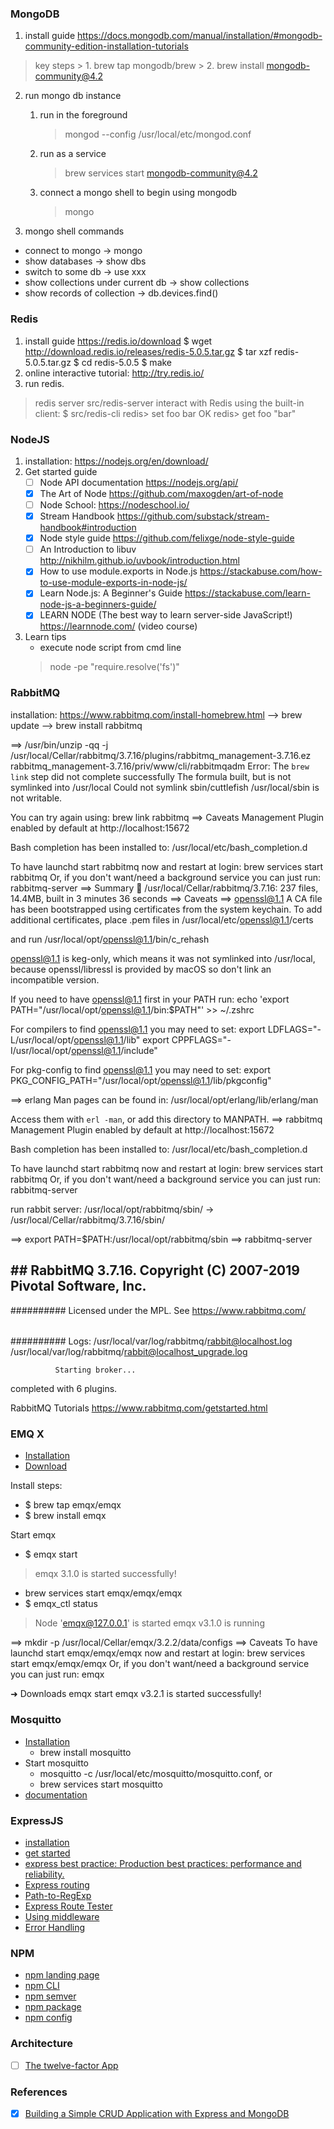 ### MongoDB
1. install guide
https://docs.mongodb.com/manual/installation/#mongodb-community-edition-installation-tutorials
  > key steps
    > 1. brew tap mongodb/brew
    > 2. brew install mongodb-community@4.2 
2. run mongo db instance
   1. run in the foreground
      > mongod --config /usr/local/etc/mongod.conf
   2. run as a service
      > brew services start mongodb-community@4.2
   3. connect a mongo shell to begin using mongodb
      > mongo

3. mongo shell commands
- connect to mongo -> mongo
- show databases -> show dbs
- switch to some db -> use xxx
- show collections under current db -> show collections
- show records of collection -> db.devices.find()

### Redis
1. install guide https://redis.io/download
 $ wget http://download.redis.io/releases/redis-5.0.5.tar.gz
 $ tar xzf redis-5.0.5.tar.gz
 $ cd redis-5.0.5
 $ make
2. online interactive tutorial: http://try.redis.io/
3. run redis.
> redis server
src/redis-server
interact with Redis using the built-in client:
$ src/redis-cli
redis> set foo bar
OK
redis> get foo
"bar"

### NodeJS
1. installation: https://nodejs.org/en/download/
2. Get started guide
    - [ ] Node API documentation https://nodejs.org/api/
    - [x] The Art of Node https://github.com/maxogden/art-of-node
    - [ ] Node School: https://nodeschool.io/
    - [x] Stream Handbook https://github.com/substack/stream-handbook#introduction
    - [x] Node style guide https://github.com/felixge/node-style-guide
    - [ ] An Introduction to libuv http://nikhilm.github.io/uvbook/introduction.html
    - [x] How to use module.exports in Node.js https://stackabuse.com/how-to-use-module-exports-in-node-js/
    - [x] Learn Node.js: A Beginner's Guide https://stackabuse.com/learn-node-js-a-beginners-guide/
    - [x] LEARN NODE (The best way to learn server-side JavaScript!) https://learnnode.com/ (video course)
3. Learn tips
    - execute node script from cmd line
    > node -pe "require.resolve('fs')"

### RabbitMQ
installation:  https://www.rabbitmq.com/install-homebrew.html
--> brew update
--> brew install rabbitmq


==> /usr/bin/unzip -qq -j /usr/local/Cellar/rabbitmq/3.7.16/plugins/rabbitmq_management-3.7.16.ez rabbitmq_management-3.7.16/priv/www/cli/rabbitmqadm
Error: The `brew link` step did not complete successfully
The formula built, but is not symlinked into /usr/local
Could not symlink sbin/cuttlefish
/usr/local/sbin is not writable.

You can try again using:
  brew link rabbitmq
==> Caveats
Management Plugin enabled by default at http://localhost:15672

Bash completion has been installed to:
  /usr/local/etc/bash_completion.d

To have launchd start rabbitmq now and restart at login:
  brew services start rabbitmq
Or, if you don't want/need a background service you can just run:
  rabbitmq-server
==> Summary
🍺  /usr/local/Cellar/rabbitmq/3.7.16: 237 files, 14.4MB, built in 3 minutes 36 seconds
==> Caveats
==> openssl@1.1
A CA file has been bootstrapped using certificates from the system
keychain. To add additional certificates, place .pem files in
  /usr/local/etc/openssl@1.1/certs

and run
  /usr/local/opt/openssl@1.1/bin/c_rehash

openssl@1.1 is keg-only, which means it was not symlinked into /usr/local,
because openssl/libressl is provided by macOS so don't link an incompatible version.

If you need to have openssl@1.1 first in your PATH run:
  echo 'export PATH="/usr/local/opt/openssl@1.1/bin:$PATH"' >> ~/.zshrc

For compilers to find openssl@1.1 you may need to set:
  export LDFLAGS="-L/usr/local/opt/openssl@1.1/lib"
  export CPPFLAGS="-I/usr/local/opt/openssl@1.1/include"

For pkg-config to find openssl@1.1 you may need to set:
  export PKG_CONFIG_PATH="/usr/local/opt/openssl@1.1/lib/pkgconfig"

==> erlang
Man pages can be found in:
  /usr/local/opt/erlang/lib/erlang/man

Access them with `erl -man`, or add this directory to MANPATH.
==> rabbitmq
Management Plugin enabled by default at http://localhost:15672

Bash completion has been installed to:
  /usr/local/etc/bash_completion.d

To have launchd start rabbitmq now and restart at login:
  brew services start rabbitmq
Or, if you don't want/need a background service you can just run:
  rabbitmq-server

run rabbit server:
/usr/local/opt/rabbitmq/sbin/ ->  /usr/local/Cellar/rabbitmq/3.7.16/sbin/

==> export PATH=$PATH:/usr/local/opt/rabbitmq/sbin
==> rabbitmq-server

  ##  ##
  ##  ##      RabbitMQ 3.7.16. Copyright (C) 2007-2019 Pivotal Software, Inc.
  ##########  Licensed under the MPL.  See https://www.rabbitmq.com/
  ######  ##
  ##########  Logs: /usr/local/var/log/rabbitmq/rabbit@localhost.log
                    /usr/local/var/log/rabbitmq/rabbit@localhost_upgrade.log

              Starting broker...
 completed with 6 plugins.

RabbitMQ Tutorials
https://www.rabbitmq.com/getstarted.html


### EMQ X
- [Installation](https://docs.emqx.io/docs/broker/v3/cn/install.html#macos)
- [Download](https://www.emqx.io/downloads#broker)

Install steps:
- $ brew tap emqx/emqx
- $ brew install emqx

Start emqx
- $ emqx start
> emqx 3.1.0 is started successfully!
- brew services start emqx/emqx/emqx
- $ emqx_ctl status
> Node 'emqx@127.0.0.1' is started emqx v3.1.0 is running

==> mkdir -p /usr/local/Cellar/emqx/3.2.2/data/configs
==> Caveats
To have launchd start emqx/emqx/emqx now and restart at login:
  brew services start emqx/emqx/emqx
Or, if you don't want/need a background service you can just run:
  emqx

➜  Downloads emqx start
emqx v3.2.1 is started successfully!

### Mosquitto
- [Installation](https://mosquitto.org/download/)
  * brew install mosquitto
- Start mosquitto
  * mosquitto -c /usr/local/etc/mosquitto/mosquitto.conf, or
  * brew services start mosquitto
- [documentation](https://github.com/eclipse/mosquitto)

### ExpressJS
- [installation](https://expressjs.com/)
- [get started](https://expressjs.com/en/starter/installing.html)
- [express best practice: Production best practices: performance and reliability.](https://expressjs.com/en/advanced/best-practice-performance.html)
- [Express routing](https://expressjs.com/en/guide/routing.html)
- [Path-to-RegExp](https://www.npmjs.com/package/path-to-regexp)
- [Express Route Tester](http://forbeslindesay.github.io/express-route-tester/)
- [Using middleware](https://expressjs.com/en/guide/using-middleware.html)
- [Error Handling](https://expressjs.com/en/guide/error-handling.html)

### NPM
- [npm landing page](https://www.npmjs.com/)
- [npm CLI](https://docs.npmjs.com/cli-documentation/cli)
- [npm semver](https://docs.npmjs.com/misc/semver)
- [npm package](https://docs.npmjs.com/files/package.json)
- [npm config](https://docs.npmjs.com/cli/config)

### Architecture
- [ ] [The twelve-factor App](https://12factor.net/)

### References
- [x] [Building a Simple CRUD Application with Express and MongoDB](https://zellwk.com/blog/crud-express-mongodb/) 
